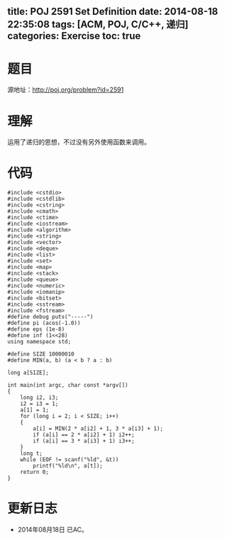 title: POJ 2591 Set Definition
date: 2014-08-18 22:35:08
tags: [ACM, POJ, C/C++, 递归]
categories: Exercise
toc: true
---
# 题目
源地址：http://poj.org/problem?id=2591

# 理解
运用了递归的思想，不过没有另外使用函数来调用。

<!-- more -->

# 代码
```
#include <cstdio>
#include <cstdlib>
#include <cstring>
#include <cmath>
#include <ctime>
#include <iostream>
#include <algorithm>
#include <string>
#include <vector>
#include <deque>
#include <list>
#include <set>
#include <map>
#include <stack>
#include <queue>
#include <numeric>
#include <iomanip>
#include <bitset>
#include <sstream>
#include <fstream>
#define debug puts("-----")
#define pi (acos(-1.0))
#define eps (1e-8)
#define inf (1<<28)
using namespace std;

#define SIZE 10000010
#define MIN(a, b) (a < b ? a : b)

long a[SIZE];

int main(int argc, char const *argv[])
{
    long i2, i3;
    i2 = i3 = 1;
    a[1] = 1;
    for (long i = 2; i < SIZE; i++)
    {
        a[i] = MIN(2 * a[i2] + 1, 3 * a[i3] + 1);
        if (a[i] == 2 * a[i2] + 1) i2++;
        if (a[i] == 3 * a[i3] + 1) i3++;
    }
    long t;
    while (EOF != scanf("%ld", &t))
        printf("%ld\n", a[t]);
    return 0;
}
```

# 更新日志
- 2014年08月18日 已AC。